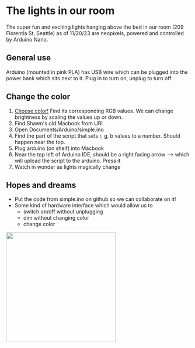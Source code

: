 # The lights in our room
The super fun and exciting lights hanging above the bed in our room (209 Florentia St, Seattle) as of 11/20/23 are neopixels, powered and controlled by Arduino Nano. 

## General use
Arduino (mounted in pink PLA) has USB wire which can be plugged into the power bank which sits next to it. Plug in to turn on, unplug to turn off

## Change the color
1. [Choose color!](https://www.rapidtables.com/web/color/RGB_Color.html) Find its corresponding RGB values. We can change brightness by scaling the values up or down.
2. Find Shawn's old Macbook from URI
3. Open Documents/Arduino/simple.ino
4. Find the part of the script that sets r, g, b values to a number. Should happen near the top.
5. Plug arduino (on shelf) into Macbook
6. Near the top left of Arduino IDE, should be a right facing arrow --> which will upload the script to the arduino. Press it
7. Watch in wonder as lights magically change

## Hopes and dreams
- Put the code from simple.ino on github so we can collaborate on it!
- Some kind of hardware interface which would allow us to
  - switch on/off without unplugging
  - dim without changing color
  - change color
 

<img src='pics/bed_lighting.png' width=300>
